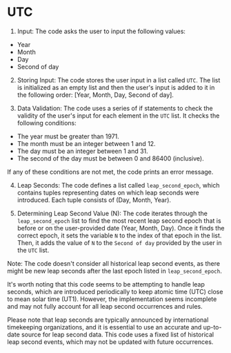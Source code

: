 # UTC

1. Input:
The code asks the user to input the following values:
- Year
- Month
- Day
- Second of day

2. Storing Input:
The code stores the user input in a list called `UTC`. The list is initialized as an empty list and then the user's input is added to it in the following order: [Year, Month, Day, Second of day].

3. Data Validation:
The code uses a series of if statements to check the validity of the user's input for each element in the `UTC` list. It checks the following conditions:
- The year must be greater than 1971.
- The month must be an integer between 1 and 12.
- The day must be an integer between 1 and 31.
- The second of the day must be between 0 and 86400 (inclusive).

If any of these conditions are not met, the code prints an error message.

4. Leap Seconds:
The code defines a list called `leap_second_epoch`, which contains tuples representing dates on which leap seconds were introduced. Each tuple consists of (Day, Month, Year).

5. Determining Leap Second Value (N):
The code iterates through the `leap_second_epoch` list to find the most recent leap second epoch that is before or on the user-provided date (Year, Month, Day). Once it finds the correct epoch, it sets the variable `N` to the index of that epoch in the list. Then, it adds the value of `N` to the `Second of day` provided by the user in the `UTC` list.

Note: The code doesn't consider all historical leap second events, as there might be new leap seconds after the last epoch listed in `leap_second_epoch`.

It's worth noting that this code seems to be attempting to handle leap seconds, which are introduced periodically to keep atomic time (UTC) close to mean solar time (UT1). However, the implementation seems incomplete and may not fully account for all leap second occurrences and rules.

Please note that leap seconds are typically announced by international timekeeping organizations, and it is essential to use an accurate and up-to-date source for leap second data. This code uses a fixed list of historical leap second events, which may not be updated with future occurrences.
